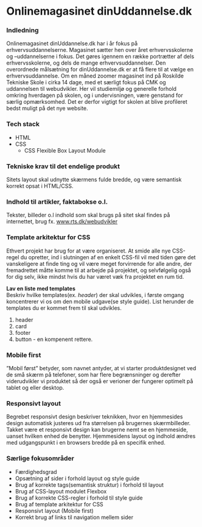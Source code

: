 # Onlinemagasinet dinUddannelse.dk

### Indledning
Onlinemagasinet dinUddannelse.dk har i år fokus på erhvervsuddannelserne. Magasinet sætter hen over året erhvervsskolerne og –uddannelserne i fokus. Det gøres igennem en række portrætter af dels erhvervsskolerne, og dels de mange erhvervsuddannelser.
Den overordnede målsætning for dinUddannelse.dk er at få flere til at vælge en erhvervsuddannelse.
Om en måned zoomer magasinet ind på Roskilde Tekniske Skole i cirka 14 dage, med et særligt fokus på CMK og uddannelsen til webudvikler. Her vil studiemiljø og generelle forhold omkring hverdagen på skolen, og i undervisningen, være genstand for særlig opmærksomhed. Det er derfor vigtigt for skolen at blive profileret bedst muligt på det nye website.

### Tech stack
* HTML
* CSS
  * CSS Flexible Box Layout Module
  
### Tekniske krav til det endelige produkt
Sitets layout skal udnytte skærmens fulde bredde, og være semantisk korrekt opsat i HTML/CSS.
  
### Indhold til artikler, faktabokse o.l.
Tekster, billeder o.l indhold som skal brugs på sitet skal findes på internettet, brug fx. www.rts.dk/webudvikler

### Template arkitektur for CSS
Ethvert projekt har brug for at være organiseret. At smide alle nye CSS-regel du opretter, ind i slutningen af en enkelt CSS-fil vil med tiden gøre det vanskeligere at finde ting og vil være meget forvirrende for alle andre, der fremadrettet måtte komme til at arbejde på projektet, og selvfølgelig også for dig selv, ikke mindst hvis du har været væk fra projektet en rum tid.

**Lav en liste med templates**<br>
Beskriv hvilke templates(ex. *header*) der skal udvikles, i første omgang koncentrerer vi os om den mobile udgave(se style guide). List herunder de templates du er kommet frem til skal udvikles. 

1. header
2. card
3. footer
4. button - en kompenent rettere.

### Mobile first
”Mobil først” betyder, som navnet antyder, at vi starter produktdesignet ved de små skærm på telefoner, som har flere begrænsninger og derefter viderudvikler vi produktet så der også er verioner der fungerer optimelt på tablet og eller desktop.

### Responsivt layout
Begrebet responsivt design beskriver teknikken, hvor en hjemmesides design automatisk justeres ud fra størrelsen på brugernes skærmbilleder. Takket være et responsivt design kan brugerne nemt se en hjemmeside, uanset hvilken enhed de benytter. Hjemmesidens layout og indhold ændres med udgangspunkt i en browsers bredde på en specifik enhed.

### Særlige fokusområder
* Færdighedsgrad
* Opsætning af sider i forhold layout og style guide
* Brug af korrekte tags(semantisk struktur) i forhold til layout
* Brug af CSS-layout modulet Flexbox
* Brug af korrekte CSS-regler i forhold til style guide
* Brug af template arkitektur for CSS
* Responsivt layout (Mobile first)
* Korrekt brug af links til navigation mellem sider
